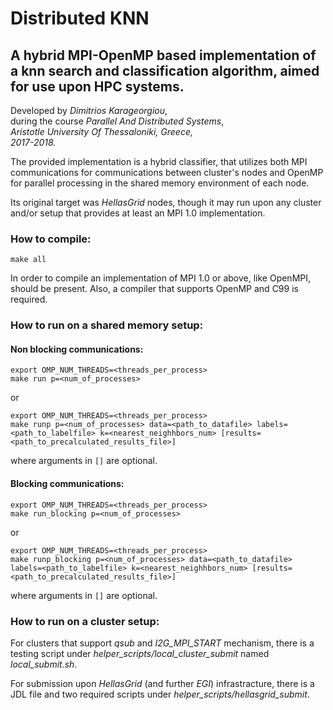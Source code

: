 # **Distributed KNN**

## A hybrid MPI-OpenMP based implementation of a knn search and classification algorithm, aimed for use upon HPC systems.


Developed by *Dimitrios Karageorgiou*,\
during the course *Parallel And Distributed Systems*,\
*Aristotle University Of Thessaloniki, Greece,*\
*2017-2018.*

The provided implementation is a hybrid classifier, that utilizes both MPI
communications for communications between cluster's nodes and OpenMP for
parallel processing in the shared memory environment of each node.

Its original target was *HellasGrid* nodes, though it may run upon any cluster
and/or setup that provides at least an MPI 1.0 implementation.

### **How to compile:**
```
make all
```

In order to compile an implementation of MPI 1.0 or above, like OpenMPI, should
be present. Also, a compiler that supports OpenMP and C99 is required.

### **How to run on a shared memory setup:**

#### Non blocking communications:

```
export OMP_NUM_THREADS=<threads_per_process>
make run p=<num_of_processes>
```
or    
```
export OMP_NUM_THREADS=<threads_per_process>
make runp p=<num_of_processes> data=<path_to_datafile> labels=<path_to_labelfile> k=<nearest_neighhbors_num> [results=<path_to_precalculated_results_file>]
```
where arguments in `[]` are optional.

#### Blocking communications:

```
export OMP_NUM_THREADS=<threads_per_process>
make run_blocking p=<num_of_processes>
```
or
```
export OMP_NUM_THREADS=<threads_per_process>
make runp_blocking p=<num_of_processes> data=<path_to_datafile> labels=<path_to_labelfile> k=<nearest_neighhbors_num> [results=<path_to_precalculated_results_file>]
```
where arguments in `[]` are optional.

### **How to run on a cluster setup:**

For clusters that support *qsub* and *I2G_MPI_START* mechanism, there is a testing script under
*helper_scripts/local_cluster_submit* named *local_submit.sh*.

For submission upon *HellasGrid* (and further *EGI*) infrastracture, there is a JDL file and
two required scripts under *helper_scripts/hellasgrid_submit*.
